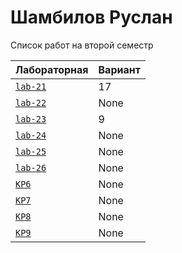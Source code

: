 # Шамбилов Руслан
<summary>Список работ на второй семестр</summary>


| **Лабораторная**                                                              | **Вариант**                       |
|-------------------------------------------------------------------------------|-----------------------------------|
| [`lab-21`](https://github.com/Maxsmile123/MAI_109B_22/tree/main/Shambilov/lab21) | 17                              |
| [`lab-22`](https://github.com/Maxsmile123/MAI_109B_22/tree/main/Shambilov/lab22) | None   |
| [`lab-23`](https://github.com/Maxsmile123/MAI_109B_22/tree/main/Shambilov/lab23) | 9                   |
| [`lab-24`](https://github.com/Maxsmile123/MAI_109B_22/tree/main/Shambilov/lab24) | None                |
| [`lab-25`](https://github.com/Maxsmile123/MAI_109B_22/tree/main/Shambilov/lab25) | None                 |
| [`lab-26`](https://github.com/Maxsmile123/MAI_109B_22/tree/main/Shambilov/lab26) | None |
| [`KP6`](https://github.com/Maxsmile123/MAI_109B_22/tree/main/Shambilov/KP6)      | None                  |
| [`KP7`](https://github.com/Maxsmile123/MAI_109B_22/tree/main/Shambilov/KP7)      | None                  |
| [`KP8`](https://github.com/Maxsmile123/MAI_109B_22/tree/main/Shambilov/KP8)      | None                 |
| [`KP9`](https://github.com/Maxsmile123/MAI_109B_22/tree/main/Shambilov/KP9)      | None                  |
